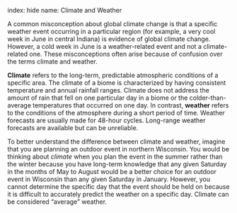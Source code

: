 index: hide
name: Climate and Weather

A common misconception about global climate change is that a specific weather event occurring in a particular region (for example, a very cool week in June in central Indiana) is evidence of global climate change. However, a cold week in June is a weather-related event and not a climate-related one. These misconceptions often arise because of confusion over the terms climate and weather.

 **Climate** refers to the long-term, predictable atmospheric conditions of a specific area. The climate of a biome is characterized by having consistent temperature and annual rainfall ranges. Climate does not address the amount of rain that fell on one particular day in a biome or the colder-than-average temperatures that occurred on one day. In contrast,  **weather** refers to the conditions of the atmosphere during a short period of time. Weather forecasts are usually made for 48-hour cycles. Long-range weather forecasts are available but can be unreliable.

To better understand the difference between climate and weather, imagine that you are planning an outdoor event in northern Wisconsin. You would be thinking about  *climate* when you plan the event in the summer rather than the winter because you have long-term knowledge that any given Saturday in the months of May to August would be a better choice for an outdoor event in Wisconsin than any given Saturday in January. However, you cannot determine the specific day that the event should be held on because it is difficult to accurately predict the weather on a specific day. Climate can be considered “average” weather.
